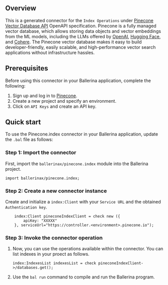 ## Overview
This is a generated connector for the `Index Operations` under [Pinecone Vector Database API](https://docs.pinecone.io/reference) OpenAPI specification. Pinecone is a fully managed vector database, which allows storing data objects and vector embeddings from the ML models, including the LLMs offered by [OpenAI](https://openai.com/), [Hugging Face](https://huggingface.co/), and [Cohere](https://cohere.ai/). The Pinecone vector database makes it easy to build developer-friendly, easily scalable, and high-performance vector search applications without infrastructure hassles.

## Prerequisites
Before using this connector in your Ballerina application, complete the following:

1. Sign up and log in to [Pinecone](https://www.pinecone.io/).
2. Create a new project and specify an environment.
3. Click on `API Keys` and create an API key.

## Quick start
To use the Pinecone.index connector in your Ballerina application, update the `.bal` file as follows:

### Step 1: Import the connector
First, import the `ballerinax/pinecone.index` module into the Ballerina project.
```ballerina
import ballerinax/pinecone.index;
```

### Step 2: Create a new connector instance
Create and initialize a `index:Client` with your `Service URL` and the obtained `Authentication key`.
```ballerina
    index:Client pineconeIndexClient = check new ({
        apiKey: "XXXXX"
    }, serviceUrl="https://controller.<environment>.pinecone.io");
```

### Step 3: Invoke the connector operation
1. Now, you can use the operations available within the connector. You can list indexes in your proect as follows.
    ```ballerina
    index:IndexesList indexesList = check pineconeIndexClient->/databases.get();
    ```
2. Use the `bal run` command to compile and run the Ballerina program.
